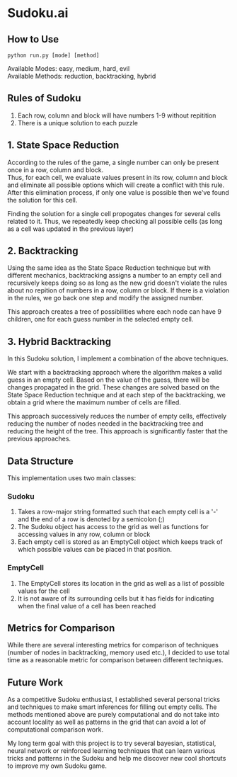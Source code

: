 # Sudoku.ai

## How to Use
```
python run.py [mode] [method]
```

Available Modes: easy, medium, hard, evil  
Available Methods: reduction, backtracking, hybrid  

## Rules of Sudoku
1. Each row, column and block will have numbers 1-9 without repitition
2. There is a unique solution to each puzzle

## 1. State Space Reduction
According to the rules of the game, a single number can only be present once in a row, column and block.  
Thus, for each cell, we evaluate values present in its row, column and block and eliminate all possible options which will create a conflict with this rule. After this elimination process, if only one value is possible then we've found the solution for this cell.

Finding the solution for a single cell propogates changes for several cells related to it. Thus, we repeatedly keep checking all possible cells (as long as a cell was updated in the previous layer)

## 2. Backtracking
Using the same idea as the State Space Reduction technique but with different mechanics, backtracking assigns a number to an empty cell and recursively keeps doing so as long as the new grid doesn't violate the rules about no repition of numbers in a row, column or block. If there is a violation in the rules, we go back one step and modify the assigned number.

This approach creates a tree of possibilities where each node can have 9 children, one for each guess number in the selected empty cell. 

## 3. Hybrid Backtracking 
In this Sudoku solution, I implement a combination of the above techniques.  

We start with a backtracking approach where the algorithm makes a valid guess in an empty cell. Based on the value of the guess, there will be changes propagated in the grid. These changes are solved based on the State Space Reduction technique 
and at each step of the backtracking, we obtain a grid where the maximum number of cells are filled.

This approach successively reduces the number of empty cells, effectively reducing the number of nodes needed in the backtracking tree and reducing the height of the tree. This approach is significantly faster that the previous approaches.

## Data Structure
This implementation uses two main classes:

### Sudoku
1. Takes a row-major string formatted such that each empty cell is a '-' and the end of a row is denoted by a semicolon (;)
2. The Sudoku object has access to the grid as well as functions for accessing values in any row, column or block
3. Each empty cell is stored as an EmptyCell object which keeps track of which possible values can be placed in that position.


### EmptyCell
1. The EmptyCell stores its location in the grid as well as a list of possible values for the cell
2. It is not aware of its surrounding cells but it has fields for indicating when the final value of a cell has been reached

## Metrics for Comparison
While there are several interesting metrics for comparison of techniques (number of nodes in backtracking, memory used etc.), I decided to use total time as a reasonable metric for comparison between different techniques.


## Future Work
As a competitive Sudoku enthusiast, I established several personal tricks and techniques to make smart inferences for filling out empty cells. The methods mentioned above are purely computational and do not take into account locality as well as patterns in the grid that can avoid a lot of computational comparison work.

My long term goal with this project is to try several bayesian, statistical, neural network or reinforced learning techniques that can learn various tricks and patterns in the Sudoku and help me discover new cool shortcuts to improve my own Sudoku game.